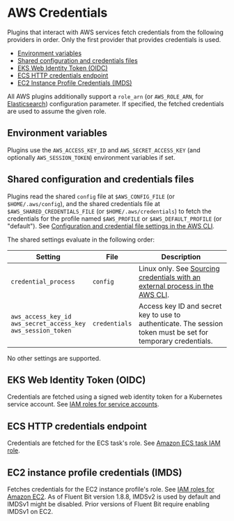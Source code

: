 # AWS Credentials

Plugins that interact with AWS services fetch credentials from the following providers
in order. Only the first provider that provides credentials is used.

- [Environment variables](#environment-variables)
- [Shared configuration and credentials files](#shared-configuration-and-credentials-files)
- [EKS Web Identity Token (OIDC)](#eks-web-identity-token-oidc)
- [ECS HTTP credentials endpoint](#ecs-http-credentials-endpoint)
- [EC2 Instance Profile Credentials (IMDS)](#ec2-instance-profile-credentials-imds)

All AWS plugins additionally support a `role_arn` (or `AWS_ROLE_ARN`, for
[Elasticsearch](../pipeline/outputs/elasticsearch.md)) configuration parameter. If
specified, the fetched credentials are used to assume the given role.

## Environment variables

Plugins use the `AWS_ACCESS_KEY_ID` and `AWS_SECRET_ACCESS_KEY` (and optionally
`AWS_SESSION_TOKEN`) environment variables if set.

## Shared configuration and credentials files

Plugins read the shared `config` file at `$AWS_CONFIG_FILE` (or `$HOME/.aws/config`),
and the shared credentials file at `$AWS_SHARED_CREDENTIALS_FILE` (or
`$HOME/.aws/credentials`)  to fetch the credentials for the profile named
`$AWS_PROFILE` or `$AWS_DEFAULT_PROFILE` (or "default"). See
[Configuration and credential file settings in the AWS CLI](https://docs.aws.amazon.com/cli/latest/userguide/cli-configure-files.html).

The shared settings evaluate in the following order:

| Setting | File | Description |
|---|---|---|
| `credential_process` | `config` | Linux only. See [Sourcing credentials with an external process in the AWS CLI](https://docs.aws.amazon.com/cli/latest/userguide/cli-configure-sourcing-external.html). |
| `aws_access_key_id`<br />`aws_secret_access_key`<br />`aws_session_token` | `credentials` | Access key ID and secret key to use to authenticate. The session token must be set for temporary credentials. |

No other settings are supported.

## EKS Web Identity Token (OIDC)

Credentials are fetched using a signed web identity token for a Kubernetes service account.
See [IAM roles for service accounts](https://docs.aws.amazon.com/eks/latest/userguide/iam-roles-for-service-accounts.html).

## ECS HTTP credentials endpoint

Credentials are fetched for the ECS task's role. See
[Amazon ECS task IAM role](https://docs.aws.amazon.com/AmazonECS/latest/userguide/task-iam-roles.html).

## EC2 instance profile credentials (IMDS)

Fetches credentials for the EC2 instance profile's role. See
[IAM roles for Amazon EC2](https://docs.aws.amazon.com/AWSEC2/latest/UserGuide/iam-roles-for-amazon-ec2.html).
As of Fluent Bit version 1.8.8, IMDSv2 is used by default and IMDSv1 might be disabled.
Prior versions of Fluent Bit require enabling IMDSv1 on EC2.
